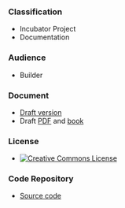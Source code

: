 ### Classification

* <i class="fas fa-egg" style="color:#233e81;"></i> Incubator Project
* <i class="fas fa-book" style="color:#233e81;"></i> Documentation

### Audience

* <i class="fas fa-toolbox" style="color:#233e81;"></i> Builder

### Document

* [Draft version](draft)
* Draft [PDF][pdf] and [book][epub]

### License

* [![Creative Commons License][image]](https://creativecommons.org/licenses/by-sa/4.0/ "CC BY-SA 4.0")

### Code Repository

* [Source code][repo]

[epub]: draft/assets/exports/OWASP_Developer_Guide.draft.epub
[pdf]: draft/assets/exports/OWASP_Developer_Guide.draft.pdf
[repo]: https://github.com/OWASP/www-project-developer-guide
[image]: https://licensebuttons.net/l/by-sa/4.0/88x31.png
